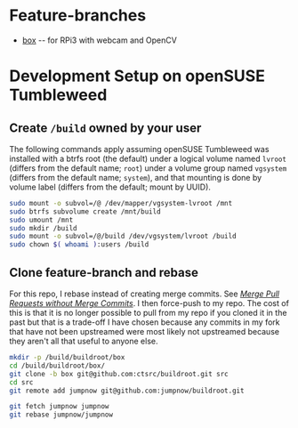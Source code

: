 # Feature-branches

* [box](https://github.com/ctsrc/buildroot/tree/box) -- for RPi3 with webcam and OpenCV

# Development Setup on openSUSE Tumbleweed

## Create `/build` owned by your user

The following commands apply assuming openSUSE Tumbleweed was installed with a btrfs root (the default) under a logical volume named `lvroot` (differs from the default name; `root`) under a volume group named `vgsystem` (differs from the default name; `system`), and that mounting is done by volume label (differs from the default; mount by UUID).

```bash
sudo mount -o subvol=/@ /dev/mapper/vgsystem-lvroot /mnt
sudo btrfs subvolume create /mnt/build
sudo umount /mnt
sudo mkdir /build
sudo mount -o subvol=/@/build /dev/vgsystem/lvroot /build
sudo chown $( whoami ):users /build
```

## Clone feature-branch and rebase

For this repo, I rebase instead of creating merge commits. See [*Merge Pull Requests without Merge Commits*](https://shinglyu.github.io/web/2018/03/25/merge-pull-requests-without-merge-commits.html). I then force-push to my repo. The cost of this is that it is no longer possible to pull from my repo if you cloned it in the past but that is a trade-off I have chosen because any commits in my fork that have not been upstreamed were most likely not upstreamed because they aren't all that useful to anyone else.

```bash
mkdir -p /build/buildroot/box
cd /build/buildroot/box/
git clone -b box git@github.com:ctsrc/buildroot.git src
cd src
git remote add jumpnow git@github.com:jumpnow/buildroot.git
```

```bash
git fetch jumpnow jumpnow
git rebase jumpnow/jumpnow
```
